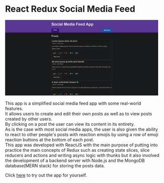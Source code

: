 # React Redux Social Media Feed

<img src="screenshots/SocialMediaFeed2.png" width="500">

This app is a simplified social media feed app with some real-world features.<br/>
It allows users to create and edit their own posts as well as to view posts created by other users.<br/>
By clicking on a post the user can view its content in its entirety.<br/>
As is the case with most social media apps, the user is also given the ability to react to other people's posts with reaction emojis by using a row of emoji reaction buttons at the bottom of each post.<br/>
This app was developed with ReactJS with the main purpose of putting into practice the main concepts of Redux such as creating state slices, slice reducers and actions and writing async logic with thunks but it also involved the development of a backend server with Node.js and the MongoDB database(MERN stack) for storing the posts data.

Click <a href="https://safe-peak-04467.herokuapp.com/" target="_blank">here</a> to try out the app for yourself.
